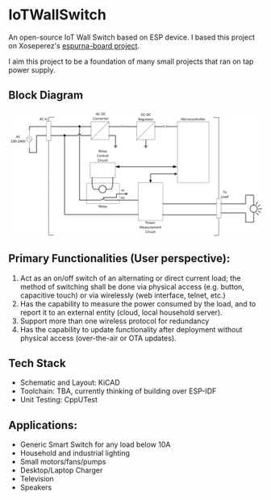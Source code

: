 # IoTWallSwitch
An open-source IoT Wall Switch based on ESP device. I based this project on Xoseperez's [espurna-board project](https://github.com/xoseperez/espurna-board).

I aim this project to be a foundation of many small projects that ran on tap power supply.

## Block Diagram
![Block Diagram](Docs/block-diagram-1.png)

## Primary Functionalities (User perspective):
1. Act as an on/off switch of an alternating or direct current load; the method of switching shall be done via physical access (e.g. button, capacitive touch) or via wirelessly (web interface, telnet, etc.)
2. Has the capability to measure the power consumed by the load, and to report it to an external entity (cloud, local household server).
3. Support more than one wireless protocol for redundancy
4. Has the capability to update functionality after deployment without physical access (over-the-air or OTA updates).

## Tech Stack
- Schematic and Layout: KiCAD
- Toolchain: TBA, currently thinking of building over ESP-IDF
- Unit Testing: CppUTest

## Applications:
- Generic Smart Switch for any load below 10A
- Household and industrial lighting
- Small motors/fans/pumps
- Desktop/Laptop Charger
- Television
- Speakers